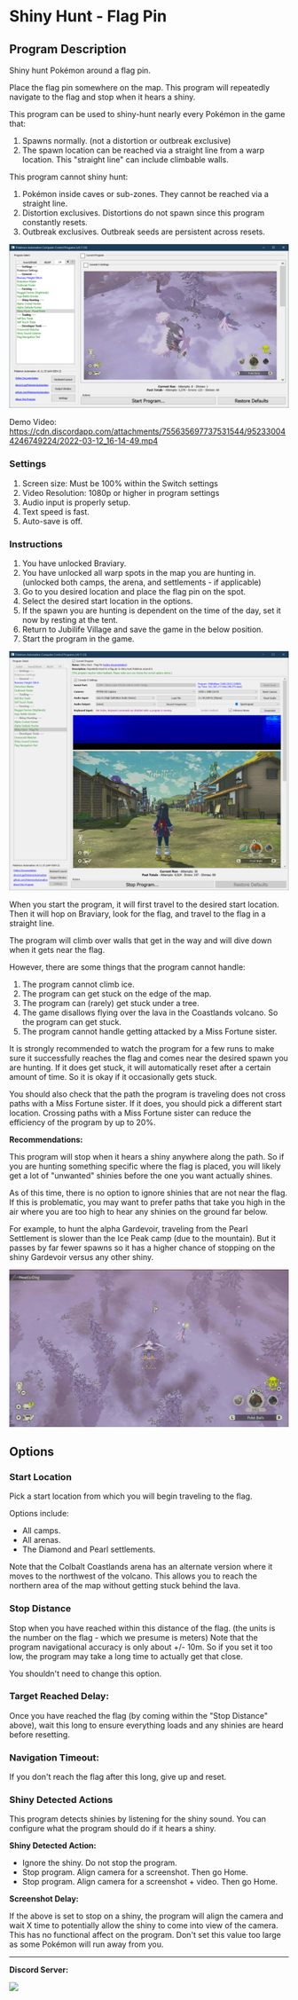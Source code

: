 ﻿# Shiny Hunt - Flag Pin

## Program Description

Shiny hunt Pokémon around a flag pin.

Place the flag pin somewhere on the map. This program will repeatedly navigate to the flag and stop when it hears a shiny.

This program can be used to shiny-hunt nearly every Pokémon in the game that:
1. Spawns normally. (not a distortion or outbreak exclusive)
2. The spawn location can be reached via a straight line from a warp location. This "straight line" can include climbable walls.

This program cannot shiny hunt:
1. Pokémon inside caves or sub-zones. They cannot be reached via a straight line.
2. Distortion exclusives. Distortions do not spawn since this program constantly resets.
3. Outbreak exclusives. Outbreak seeds are persistent across resets.


<img src="images/ShinyHunt-FlagPin-0.png">

Demo Video: https://cdn.discordapp.com/attachments/755635697737531544/952330044246749224/2022-03-12_16-14-49.mp4


### Settings

1. Screen size: Must be 100% within the Switch settings
2. Video Resolution: 1080p or higher in program settings
3. Audio input is properly setup.
4. Text speed is fast.
5. Auto-save is off.


### Instructions

1. You have unlocked Braviary.
2. You have unlocked all warp spots in the map you are hunting in. (unlocked both camps, the arena, and settlements - if applicable)
3. Go to you desired location and place the flag pin on the spot.
4. Select the desired start location in the options.
5. If the spawn you are hunting is dependent on the time of the day, set it now by resting at the tent.
6. Return to Jubilife Village and save the game in the below position.
7. Start the program in the game.

<img src="images/ShinyHunt-FlagPin-1.png">

When you start the program, it will first travel to the desired start location. Then it will hop on Braviary, look for the flag, and travel to the flag in a straight line.

The program will climb over walls that get in the way and will dive down when it gets near the flag.

However, there are some things that the program cannot handle:
1. The program cannot climb ice.
2. The program can get stuck on the edge of the map.
3. The program can (rarely) get stuck under a tree.
4. The game disallows flying over the lava in the Coastlands volcano. So the program can get stuck.
5. The program cannot handle getting attacked by a Miss Fortune sister.

It is strongly recommended to watch the program for a few runs to make sure it successfully reaches the flag and comes near the desired spawn you are hunting. If it does get stuck, it will automatically reset after a certain amount of time. So it is okay if it occasionally gets stuck.

You should also check that the path the program is traveling does not cross paths with a Miss Fortune sister. If it does, you should pick a different start location. Crossing paths with a Miss Fortune sister can reduce the efficiency of the program by up to 20%.


**Recommendations:**

This program will stop when it hears a shiny anywhere along the path. So if you are hunting something specific where the flag is placed, you will likely get a lot of "unwanted" shinies before the one you want actually shines.

As of this time, there is no option to ignore shinies that are not near the flag. If this is problematic, you may want to prefer paths that take you high in the air where you are too high to hear any shinies on the ground far below.


For example, to hunt the alpha Gardevoir, traveling from the Pearl Settlement is slower than the Ice Peak camp (due to the mountain). But it passes by far fewer spawns so it has a higher chance of stopping on the shiny Gardevoir versus any other shiny.

<img src="images/ShinyHunt-FlagPin-2.jpg">



## Options


### Start Location

Pick a start location from which you will begin traveling to the flag.

Options include:
- All camps.
- All arenas.
- The Diamond and Pearl settlements.

Note that the Colbalt Coastlands arena has an alternate version where it moves to the northwest of the volcano. This allows you to reach the northern area of the map without getting stuck behind the lava.


### Stop Distance

Stop when you have reached within this distance of the flag. (the units is the number on the flag - which we presume is meters)
Note that the program navigational accuracy is only about +/- 10m. So if you set it too low, the program may take a long time to actually get that close.

You shouldn't need to change this option.


### Target Reached Delay:

Once you have reached the flag (by coming within the "Stop Distance" above), wait this long to ensure everything loads and any shinies are heard before resetting.


### Navigation Timeout:

If you don't reach the flag after this long, give up and reset.


### Shiny Detected Actions

This program detects shinies by listening for the shiny sound. You can configure what the program should do if it hears a shiny.

**Shiny Detected Action:**
- Ignore the shiny. Do not stop the program.
- Stop program. Align camera for a screenshot. Then go Home.
- Stop program. Align camera for a screenshot + video. Then go Home.

**Screenshot Delay:**

If the above is set to stop on a shiny, the program will align the camera and wait X time to potentially allow the shiny to come into view of the camera.
This has no functional affect on the program. Don't set this value too large as some Pokémon will run away from you.


<hr>

**Discord Server:** 

[<img src="https://canary.discordapp.com/api/guilds/695809740428673034/widget.png?style=banner2">](https://discord.gg/cQ4gWxN)
